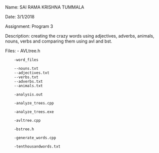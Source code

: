 Name: SAI RAMA KRISHNA TUMMALA

Date: 3/1/2018

Assignment: Program 3

Description: creating the crazy words using adjectives, adverbs, animals, nouns, verbs and comparing them using avl and bst.

Files: - AVLtree.h
         
        -word_files
        
        --nouns.txt
        --adjectives.txt
        --verbs.txt
        --adverbs.txt
        --animals.txt
        
        -analysis.out

        -analyze_trees.cpp
         
        -analyze_trees.exe
         
        -avltree.cpp
         
        -bstree.h
         
        -generate_words.cpp
         
        -tenthousandwords.txt
